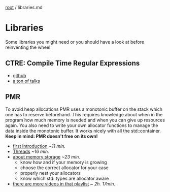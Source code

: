 [root](../README.md) / libraries.md
# Libraries
Some libraries you might need or you should have a look at before reinventing the wheel.

## CTRE: Compile Time Regular Expressions
- [github](https://github.com/hanickadot/compile-time-regular-expressions)
- [a ton of talks](https://compile-time.re/)

## PMR
To avoid heap allocations PMR uses a monotonic buffer on the stack which one has to reserve beforehand. This requires knowledge about when in the program how much memory is needed and when you can give up resources again. You also need to write your own allocator functions to manage the data inside the monotonic buffer. It works nicely with all the std::container.
**Keep in mind: PMR doesn't free on its own!**

* [first introduction](https://www.youtube-nocookie.com/embed/q6A7cKFXjY0?rel=0) *~11 min.*
* [Threads](https://www.youtube-nocookie.com/embed/vXJ1dwJ9QkI?rel=0&start=173&end=619) *~16 min.*
* [about memory storage](https://www.youtube-nocookie.com/embed/vXJ1dwJ9QkI?rel=0) *~23 min.*
  * know how and if your memory is growing
  * choose the correct allocator for your case
  * properly nest your allocators
  * know which std::types are allocator aware
* [there are more videos in that playlist](https://www.youtube.com/playlist?list=PLs3KjaCtOwSYX3X0L36NgwK0pxZZavDSF) *~ 2h. 17min.*
